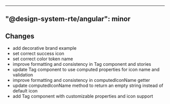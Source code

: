 ---
  "@design-system-rte/angular": minor
  ---
  
  ## Changes

- add decorative brand example
- set correct success icon
- set correct color token name
- improve formatting and consistency in Tag component and stories
- update Tag component to use computed properties for icon name and validation
- improve formatting and consistency in computedIconName getter
- update computedIconName method to return an empty string instead of default icon
- add Tag component with customizable properties and icon support
